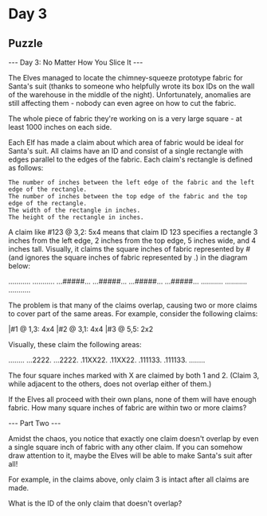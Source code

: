 # Day 3

## Puzzle

--- Day 3: No Matter How You Slice It ---

The Elves managed to locate the chimney-squeeze prototype fabric for Santa's
suit (thanks to someone who helpfully wrote its box IDs on the wall of the
warehouse in the middle of the night). Unfortunately, anomalies are still
affecting them - nobody can even agree on how to cut the fabric.

The whole piece of fabric they're working on is a very large square - at least
1000 inches on each side.

Each Elf has made a claim about which area of fabric would be ideal for Santa's
suit. All claims have an ID and consist of a single rectangle with edges
parallel to the edges of the fabric. Each claim's rectangle is defined as
follows:

    The number of inches between the left edge of the fabric and the left edge of the rectangle.
    The number of inches between the top edge of the fabric and the top edge of the rectangle.
    The width of the rectangle in inches.
    The height of the rectangle in inches.

A claim like #123 @ 3,2: 5x4 means that claim ID 123 specifies a rectangle 3
inches from the left edge, 2 inches from the top edge, 5 inches wide, and 4
inches tall. Visually, it claims the square inches of fabric represented by #
(and ignores the square inches of fabric represented by .) in the diagram below:

...........
...........
...#####...
...#####...
...#####...
...#####...
...........
...........
...........

The problem is that many of the claims overlap, causing two or more claims to
cover part of the same areas. For example, consider the following claims:

|#1 @ 1,3: 4x4
|#2 @ 3,1: 4x4
|#3 @ 5,5: 2x2

Visually, these claim the following areas:

........
...2222.
...2222.
.11XX22.
.11XX22.
.111133.
.111133.
........

The four square inches marked with X are claimed by both 1 and 2. (Claim 3,
while adjacent to the others, does not overlap either of them.)

If the Elves all proceed with their own plans, none of them will have enough
fabric. How many square inches of fabric are within two or more claims?

--- Part Two ---

Amidst the chaos, you notice that exactly one claim doesn't overlap by even a
single square inch of fabric with any other claim. If you can somehow draw
attention to it, maybe the Elves will be able to make Santa's suit after all!

For example, in the claims above, only claim 3 is intact after all claims are
made.

What is the ID of the only claim that doesn't overlap?

